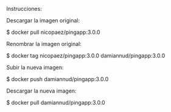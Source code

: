 Instrucciones:

Descargar la imagen original:

$ docker pull nicopaez/pingapp:3.0.0

Renombrar la imagen original:

$ docker tag nicopaez/pingapp:3.0.0 damiannud/pingapp:3.0.0

Subir la nueva imagen:

$ docker push damiannud/pingapp:3.0.0

Descargar la nueva imagen:

$ docker pull damiannud/pingapp:3.0.0
